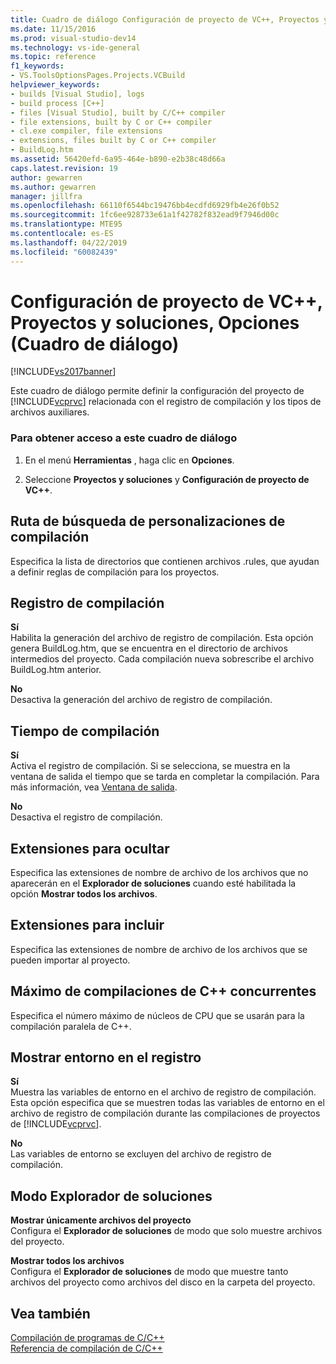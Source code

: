 ```yaml
---
title: Cuadro de diálogo Configuración de proyecto de VC++, Proyectos y soluciones, Opciones | Microsoft Docs
ms.date: 11/15/2016
ms.prod: visual-studio-dev14
ms.technology: vs-ide-general
ms.topic: reference
f1_keywords:
- VS.ToolsOptionsPages.Projects.VCBuild
helpviewer_keywords:
- builds [Visual Studio], logs
- build process [C++]
- files [Visual Studio], built by C/C++ compiler
- file extensions, built by C or C++ compiler
- cl.exe compiler, file extensions
- extensions, files built by C or C++ compiler
- BuildLog.htm
ms.assetid: 56420efd-6a95-464e-b890-e2b38c48d66a
caps.latest.revision: 19
author: gewarren
ms.author: gewarren
manager: jillfra
ms.openlocfilehash: 66110f6544bc19476bb4ecdfd6929fb4e26f0b52
ms.sourcegitcommit: 1fc6ee928733e61a1f42782f832ead9f7946d00c
ms.translationtype: MTE95
ms.contentlocale: es-ES
ms.lasthandoff: 04/22/2019
ms.locfileid: "60082439"
---
```

# <a name="vc-project-settings-projects-and-solutions-options-dialog-box"></a>Configuración de proyecto de VC++, Proyectos y soluciones, Opciones (Cuadro de diálogo)
[!INCLUDE[vs2017banner](../../includes/vs2017banner.md)]

Este cuadro de diálogo permite definir la configuración del proyecto de [!INCLUDE[vcprvc](../../includes/vcprvc-md.md)] relacionada con el registro de compilación y los tipos de archivos auxiliares.  
  
### <a name="to-access-this-dialog-box"></a>Para obtener acceso a este cuadro de diálogo  
  
1. En el menú **Herramientas** , haga clic en **Opciones**.  
  
2. Seleccione **Proyectos y soluciones** y **Configuración de proyecto de VC++**.  
  
## <a name="build-customization-search-path"></a>Ruta de búsqueda de personalizaciones de compilación  
 Especifica la lista de directorios que contienen archivos .rules, que ayudan a definir reglas de compilación para los proyectos.  
  
## <a name="build-logging"></a>Registro de compilación  
 **Sí**  
 Habilita la generación del archivo de registro de compilación. Esta opción genera BuildLog.htm, que se encuentra en el directorio de archivos intermedios del proyecto. Cada compilación nueva sobrescribe el archivo BuildLog.htm anterior.  
  
 **No**  
 Desactiva la generación del archivo de registro de compilación.  
  
## <a name="build-timing"></a>Tiempo de compilación  
 **Sí**  
 Activa el registro de compilación. Si se selecciona, se muestra en la ventana de salida el tiempo que se tarda en completar la compilación. Para más información, vea [Ventana de salida](../../ide/reference/output-window.md).  
  
 **No**  
 Desactiva el registro de compilación.  
  
## <a name="extensions-to-hide"></a>Extensiones para ocultar  
 Especifica las extensiones de nombre de archivo de los archivos que no aparecerán en el **Explorador de soluciones** cuando esté habilitada la opción **Mostrar todos los archivos**.  
  
## <a name="extensions-to-include"></a>Extensiones para incluir  
 Especifica las extensiones de nombre de archivo de los archivos que se pueden importar al proyecto.  
  
## <a name="maximum-concurrent-c-compilations"></a>Máximo de compilaciones de C++ concurrentes  
 Especifica el número máximo de núcleos de CPU que se usarán para la compilación paralela de C++.  
  
## <a name="show-environment-in-log"></a>Mostrar entorno en el registro  
 **Sí**  
 Muestra las variables de entorno en el archivo de registro de compilación. Esta opción especifica que se muestren todas las variables de entorno en el archivo de registro de compilación durante las compilaciones de proyectos de [!INCLUDE[vcprvc](../../includes/vcprvc-md.md)].  
  
 **No**  
 Las variables de entorno se excluyen del archivo de registro de compilación.  
  
## <a name="solution-explorer-mode"></a>Modo Explorador de soluciones  
 **Mostrar únicamente archivos del proyecto**  
 Configura el **Explorador de soluciones** de modo que solo muestre archivos del proyecto.  
  
 **Mostrar todos los archivos**  
 Configura el **Explorador de soluciones** de modo que muestre tanto archivos del proyecto como archivos del disco en la carpeta del proyecto.  
  
## <a name="see-also"></a>Vea también  
 [Compilación de programas de C/C++](http://msdn.microsoft.com/library/fa6ed4ff-334a-4d99-b5e2-a1f83d2b3008)   
 [Referencia de compilación de C/C++](http://msdn.microsoft.com/library/100b4ccf-572c-4d1f-970c-fa0bc0cc0d2d)
